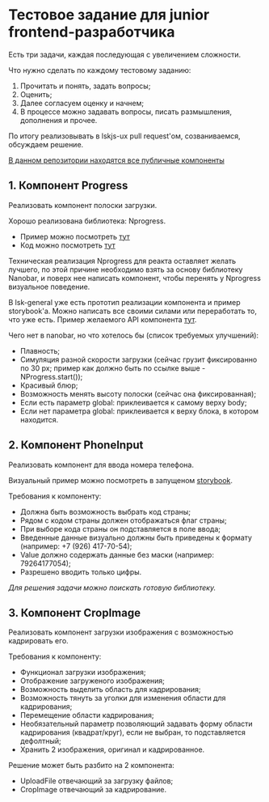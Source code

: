 # Тестовое задание для junior frontend-разработчика

Есть три задачи, каждая последующая с увеличением сложности.

Что нужно сделать по каждому тестовому заданию: 
1. Прочитать и понять, задать вопросы;
2. Оценить;
3. Далее согласуем оценку и начнем;
4. В процессе можно задавать вопросы, писать размышления, дополнения и прочее.

По итогу реализовывать в lskjs-ux pull request'ом, созваниваемся, обсуждаем решение.

[В данном репозитории находятся все публичные компоненты](https://github.com/lskjs/ux)

## 1. Компонент Progress

Реализовать компонент полоски загрузки.

Хорошо реализована библиотека: Nprogress.
- Пример можно посмотреть [тут](http://ricostacruz.com/nprogress/)
- Код можно посмотреть [тут](https://github.com/rstacruz/nprogress)

Техническая реализация Nprogress для реакта оставляет желать лучшего, по этой причине необходимо взять за основу библиотеку Nanobar, и поверх нее написать компонент, чтобы перенять у Nprogress визуальное поведение.

В lsk-general уже есть прототип реализации компонента и пример storybook'а. Можно написать все своими силами или переработать то, что уже есть. Пример желаемого API компонента [тут](https://github.com/isuvorov/lsk-general/blob/master/src/Progress/Progress.story.jsx).

Чего нет в nanobar, но что хотелось бы (список требуемых улучшений):
- Плавность;
- Симуляция разной скорости загрузки (сейчас грузит фиксированно по 30 px; пример как должно быть по ссылке выше - NProgress.start());
- Красивый блюр;
- Возможность менять высоту полоски (сейчас она фиксированная);
- Если есть параметр global: приклеивается к самому верху body;
- Если нет параметра global: приклеивается к верху блока, в котором находится.

## 2. Компонент PhoneInput

Реализовать компонент для ввода номера телефона.

Визуальный пример можно посмотреть в запущеном [storybook](https://lskjs.github.io/ux/).

Требования к компоненту:
- Должна быть возможность выбрать код страны;
- Рядом с кодом страны должен отображаться флаг страны;
- При выборе кода страны он подставляется в поле ввода;
- Введенные данные визуально должны быть приведены к формату (например: +7 (926) 417-70-54);
- Value должно содержать данные без маски (например: 79264177054);
- Разрешено вводить только цифры.

*Для решения задачи можно поискать готовую библиотеку.*

## 3. Компонент CropImage 

Реализовать компонент загрузки изображения с возможностью кадрировать его.

Требования к компоненту: 
- Функционал загрузки изображения;
- Отображение загруженого изображения;
- Возможность выделить область для кадрирования;
- Возможность тянуть за уголки для изменения области для кадрирования;
- Перемещение области кадрирования;
- Необязательный параметр позволяющий задавать форму области кадрирования (квадрат/круг), если не выбран, то подставляется дефолтный;
- Хранить 2 изображения, оригинал и кадрированное.

Решение может быть разбито на 2 компонента:
- UploadFile отвечающий за загрузку файлов;
- CropImage отвечающий за кадрирование.
